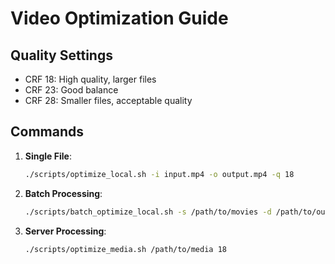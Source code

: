 # Video Optimization Guide

## Quality Settings
- CRF 18: High quality, larger files
- CRF 23: Good balance
- CRF 28: Smaller files, acceptable quality

## Commands
1. **Single File**:
   ```bash
   ./scripts/optimize_local.sh -i input.mp4 -o output.mp4 -q 18
   ```

2. **Batch Processing**:
   ```bash
   ./scripts/batch_optimize_local.sh -s /path/to/movies -d /path/to/output -q 18
   ```

3. **Server Processing**:
   ```bash
   ./scripts/optimize_media.sh /path/to/media 18
   ``` 